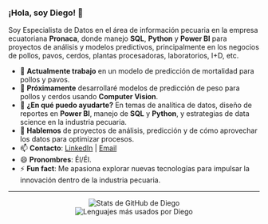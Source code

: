 ### ¡Hola, soy Diego! 👋

<!--
**oddyEC/oddyEC** is a ✨ _special_ ✨ repository because its `README.md` (this file) appears on your GitHub profile.
Here are some ideas to get you started:
-->

Soy Especialista de Datos en el área de información pecuaria en la empresa ecuatoriana **Pronaca**, donde manejo **SQL**, **Python** y **Power BI** para proyectos de análisis y modelos predictivos, principalmente en los negocios de pollos, pavos, cerdos, plantas procesadoras, laboratorios, I+D, etc.

- 🔭 **Actualmente trabajo** en un modelo de predicción de mortalidad para pollos y pavos.  
- 🌱 **Próximamente** desarrollaré modelos de predicción de peso para pollos y cerdos usando **Computer Vision**.  
- 🤔 **¿En qué puedo ayudarte?** En temas de analítica de datos, diseño de reportes en **Power BI**, manejo de **SQL** y **Python**, y estrategias de data science en la industria pecuaria.  
- 💬 **Hablemos** de proyectos de análisis, predicción y de cómo aprovechar los datos para optimizar procesos.  
- 📫 **Contacto**: [LinkedIn]([https://www.linkedin.com](https://www.linkedin.com/in/diego-marquezec/)) | [Email](mailto:diegomarquez2008@outlook.com)  
- 😄 **Pronombres**: Él/Él.  
- ⚡ **Fun fact**: Me apasiona explorar nuevas tecnologías para impulsar la innovación dentro de la industria pecuaria.

---

<div align="center">
  <img src="https://github-readme-stats.vercel.app/api?username=oddyEC&show_icons=true&title_color=ffffff&icon_color=bb2acf&text_color=daf7dc&bg_color=181818" alt="Stats de GitHub de Diego" />
  <br />
  <img src="https://github-readme-stats.vercel.app/api/top-langs/?username=oddyEC&theme=light&hide_langs_below=1&bg_color=181818&text_color=daf7dc" alt="Lenguajes más usados por Diego" />
</div>
